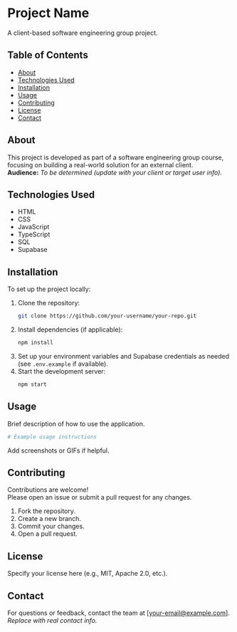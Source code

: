 # Project Name

A client-based software engineering group project.

## Table of Contents
- [About](#about)
- [Technologies Used](#technologies-used)
- [Installation](#installation)
- [Usage](#usage)
- [Contributing](#contributing)
- [License](#license)
- [Contact](#contact)

## About

This project is developed as part of a software engineering group course, focusing on building a real-world solution for an external client.  
**Audience:** _To be determined (update with your client or target user info)._

## Technologies Used

- HTML
- CSS
- JavaScript
- TypeScript
- SQL
- Supabase

## Installation

To set up the project locally:

1. Clone the repository:
   ```bash
   git clone https://github.com/your-username/your-repo.git
   ```
2. Install dependencies (if applicable):
   ```bash
   npm install
   ```
3. Set up your environment variables and Supabase credentials as needed (see `.env.example` if available).
4. Start the development server:
   ```bash
   npm start
   ```

## Usage

Brief description of how to use the application.

```bash
# Example usage instructions
```

Add screenshots or GIFs if helpful.

## Contributing

Contributions are welcome!  
Please open an issue or submit a pull request for any changes.

1. Fork the repository.
2. Create a new branch.
3. Commit your changes.
4. Open a pull request.

## License

Specify your license here (e.g., MIT, Apache 2.0, etc.).

## Contact

For questions or feedback, contact the team at [your-email@example.com].  
_Replace with real contact info._
